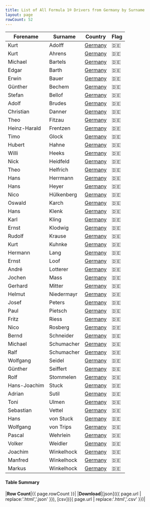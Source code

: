```yaml
---
title: List of All Formula 1® Drivers from Germany by Surname
layout: page
rowCount: 52
---
```


| Forename | Surname | Country | Flag |
|--|--|--|--|
| Kurt | Adolff | [Germany](/f1/countries/germany) | 🇩🇪 |
| Kurt | Ahrens | [Germany](/f1/countries/germany) | 🇩🇪 |
| Michael | Bartels | [Germany](/f1/countries/germany) | 🇩🇪 |
| Edgar | Barth | [Germany](/f1/countries/germany) | 🇩🇪 |
| Erwin | Bauer | [Germany](/f1/countries/germany) | 🇩🇪 |
| Günther | Bechem | [Germany](/f1/countries/germany) | 🇩🇪 |
| Stefan | Bellof | [Germany](/f1/countries/germany) | 🇩🇪 |
| Adolf | Brudes | [Germany](/f1/countries/germany) | 🇩🇪 |
| Christian | Danner | [Germany](/f1/countries/germany) | 🇩🇪 |
| Theo | Fitzau | [Germany](/f1/countries/germany) | 🇩🇪 |
| Heinz-Harald | Frentzen | [Germany](/f1/countries/germany) | 🇩🇪 |
| Timo | Glock | [Germany](/f1/countries/germany) | 🇩🇪 |
| Hubert | Hahne | [Germany](/f1/countries/germany) | 🇩🇪 |
| Willi | Heeks | [Germany](/f1/countries/germany) | 🇩🇪 |
| Nick | Heidfeld | [Germany](/f1/countries/germany) | 🇩🇪 |
| Theo | Helfrich | [Germany](/f1/countries/germany) | 🇩🇪 |
| Hans | Herrmann | [Germany](/f1/countries/germany) | 🇩🇪 |
| Hans | Heyer | [Germany](/f1/countries/germany) | 🇩🇪 |
| Nico | Hülkenberg | [Germany](/f1/countries/germany) | 🇩🇪 |
| Oswald | Karch | [Germany](/f1/countries/germany) | 🇩🇪 |
| Hans | Klenk | [Germany](/f1/countries/germany) | 🇩🇪 |
| Karl | Kling | [Germany](/f1/countries/germany) | 🇩🇪 |
| Ernst | Klodwig | [Germany](/f1/countries/germany) | 🇩🇪 |
| Rudolf | Krause | [Germany](/f1/countries/germany) | 🇩🇪 |
| Kurt | Kuhnke | [Germany](/f1/countries/germany) | 🇩🇪 |
| Hermann | Lang | [Germany](/f1/countries/germany) | 🇩🇪 |
| Ernst | Loof | [Germany](/f1/countries/germany) | 🇩🇪 |
| André | Lotterer | [Germany](/f1/countries/germany) | 🇩🇪 |
| Jochen | Mass | [Germany](/f1/countries/germany) | 🇩🇪 |
| Gerhard | Mitter | [Germany](/f1/countries/germany) | 🇩🇪 |
| Helmut | Niedermayr | [Germany](/f1/countries/germany) | 🇩🇪 |
| Josef | Peters | [Germany](/f1/countries/germany) | 🇩🇪 |
| Paul | Pietsch | [Germany](/f1/countries/germany) | 🇩🇪 |
| Fritz | Riess | [Germany](/f1/countries/germany) | 🇩🇪 |
| Nico | Rosberg | [Germany](/f1/countries/germany) | 🇩🇪 |
| Bernd | Schneider | [Germany](/f1/countries/germany) | 🇩🇪 |
| Michael | Schumacher | [Germany](/f1/countries/germany) | 🇩🇪 |
| Ralf | Schumacher | [Germany](/f1/countries/germany) | 🇩🇪 |
| Wolfgang | Seidel | [Germany](/f1/countries/germany) | 🇩🇪 |
| Günther | Seiffert | [Germany](/f1/countries/germany) | 🇩🇪 |
| Rolf | Stommelen | [Germany](/f1/countries/germany) | 🇩🇪 |
| Hans-Joachim | Stuck | [Germany](/f1/countries/germany) | 🇩🇪 |
| Adrian | Sutil | [Germany](/f1/countries/germany) | 🇩🇪 |
| Toni | Ulmen | [Germany](/f1/countries/germany) | 🇩🇪 |
| Sebastian | Vettel | [Germany](/f1/countries/germany) | 🇩🇪 |
| Hans | von Stuck | [Germany](/f1/countries/germany) | 🇩🇪 |
| Wolfgang | von Trips | [Germany](/f1/countries/germany) | 🇩🇪 |
| Pascal | Wehrlein | [Germany](/f1/countries/germany) | 🇩🇪 |
| Volker | Weidler | [Germany](/f1/countries/germany) | 🇩🇪 |
| Joachim | Winkelhock | [Germany](/f1/countries/germany) | 🇩🇪 |
| Manfred | Winkelhock | [Germany](/f1/countries/germany) | 🇩🇪 |
| Markus | Winkelhock | [Germany](/f1/countries/germany) | 🇩🇪 |

#### Table Summary

|**Row Count**|{{ page.rowCount }}|
|**Download**|[json]({{ page.url | replace:'.html','.json' }}), [csv]({{ page.url | replace:'.html','.csv' }})|
